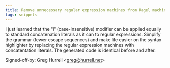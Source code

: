 ```yaml
---
title: Remove unnecessary regular expression machines from Ragel machine (wikitext, 3de5048)
tags: snippets
---
```


I just learned that the "i" (case-insensitive) modifier can be applied equally to standard concatenation literals as it can to regular expressions. Simplify the grammar (fewer escape sequences) and make life easier on the syntax highlighter by replacing the regular expression machines with concatentation literals. The generated code is identical before and after.

Signed-off-by: Greg Hurrell &lt;greg@hurrell.net&gt;
